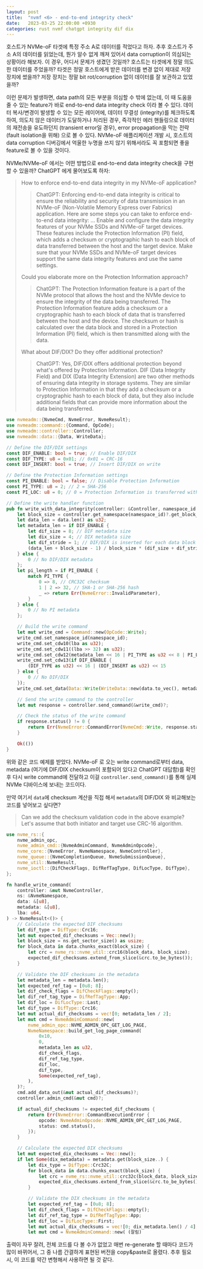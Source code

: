 ```yaml
---
layout: post
title:  "nvmf <6> - end-to-end integrity check"
date:   2023-03-25 22:00:00 +0930
categories: rust nvmf chatgpt integrity dif dix
---
```


호스트가 NVMe-oF 타겟에 특정 주소 A로 데이터를 적었다고 하자. 
추후 호스트가 주소 A의 데이터를 읽었는데, 뭔가 알수 없게 깨져 있어서 data corruption이
의심되는 상황이라 해보자. 이 경우, 어디서 문제가 생겼던 것일까?
호스트는 타겟에게 정말 의도한 데이터를 주었을까?
타겟은 정말 호스트에게 받은 데이터를 변경 없이 제대로 저장 장치에 썼을까?
저장 장치는 정말 bit rot/corruption 없이 데이터를 잘 보관하고 있었을까?

이런 문제가 발생하면, data path의 모든 부분을 의심할 수 밖에 없는데, 이 때 
도움을 줄 수 있는 feature가 바로 end-to-end data integrity check 이라 
볼 수 있다. 데이터 복사/변경이 발생할 수 있는 모든 레이어에, 데이터 무결성 (integrity)를 체크하도록 하여,
의도치 않은 데이터가 도달하거나 처리된 경우, 즉각적인 에러 핸들링으로 데이터의 재전송을 유도하던지 (transient error일 경우),
error propagation을 막는 전략 (fault isolation을 위해) 으로 볼 수 있다. NVMe-oF 애플리케이션 개발 시, 호스트의 data corruption 디버깅에서 
억울한 누명을 쓰지 않기 위해서라도 꼭 포함되면 좋을 feature로 볼 수 있을 것이다.

NVMe/NVMe-oF 에서는 어떤 방법으로 end-to-end data integrity check을 구현할 수 있을까?
ChatGPT 에게 물어보도록 하자:

> How to enforce end-to-end data integrity in my NVMe-oF application?
> > ChatGPT: Enforcing end-to-end data integrity is critical to ensure the reliability and security of data transmission in an NVMe-oF (Non-Volatile Memory Express over Fabrics) application. Here are some steps you can take to enforce end-to-end data integrity:
> > ...
> > Enable and configure the data integrity features of your NVMe SSDs and NVMe-oF target devices. These features include the Protection Information (PI) field, which adds a checksum or cryptographic hash to each block of data transferred between the host and the target device. Make sure that your NVMe SSDs and NVMe-oF target devices support the same data integrity features and use the same settings.
>
> Could you elaborate more on the Protection Information approach?
> > ChatGPT: The Protection Information feature is a part of the NVMe protocol that allows the host and the NVMe device to ensure the integrity of the data being transferred. The Protection Information feature adds a checksum or a cryptographic hash to each block of data that is transferred between the host and the device. The checksum or hash is calculated over the data block and stored in a Protection Information (PI) field, which is then transmitted along with the data.
>
> What about DIF/DIX? Do they offer additional protection?
> > ChatGPT: Yes, DIF/DIX offers additional protection beyond what's offered by Protection Information. 
> > DIF (Data Integrity Field) and DIX (Data Integrity Extension) are two other methods of ensuring data integrity in storage systems. They are similar to Protection Information in that they add a checksum or a cryptographic hash to each block of data, but they also include additional fields that can provide more information about the data being transferred.

```rust
use nvmeadm::{NvmeCmd, NvmeError, NvmeResult};
use nvmeadm::command::{Command, OpCode};
use nvmeadm::controller::Controller;
use nvmeadm::data::{Data, WriteData};

// Define the DIF/DIX settings
const DIF_ENABLE: bool = true; // Enable DIF/DIX
const DIF_TYPE: u8 = 0x01; // 0x01 = CRC-16
const DIF_INSERT: bool = true; // Insert DIF/DIX on write

// Define the Protection Information settings
const PI_ENABLE: bool = false; // Disable Protection Information
const PI_TYPE: u8 = 2; // 2 = SHA-256
const PI_LOC: u8 = 0; // 0 = Protection Information is transferred with the data

// Define the write handler function
pub fn write_with_data_integrity(controller: &Controller, namespace_id: u32, lba: u64, data: &[u8]) -> NvmeResult<()> {
    let block_size = controller.get_namespace(namespace_id)?.get_block_size() as u32;
    let data_len = data.len() as u32;
    let metadata_len = if DIF_ENABLE {
        let dif_size = 8; // DIF metadata size
        let dix_size = 4; // DIX metadata size
        let dif_stride = 1; // DIF/DIX is inserted for each data block
        (data_len + block_size - 1) / block_size * (dif_size + dif_stride * dix_size)
    } else {
        0 // No DIF/DIX metadata
    };
    let pi_length = if PI_ENABLE {
        match PI_TYPE {
            0 => 8, // CRC32C checksum
            1 | 2 => 32, // SHA-1 or SHA-256 hash
            _ => return Err(NvmeError::InvalidParameter),
        }
    } else {
        0 // No PI metadata
    };

    // Build the write command
    let mut write_cmd = Command::new(OpCode::Write);
    write_cmd.set_namespace_id(namespace_id);
    write_cmd.set_cdw10(lba as u32);
    write_cmd.set_cdw11((lba >> 32) as u32);
    write_cmd.set_cdw12(metadata_len << 16 | PI_TYPE as u32 << 8 | PI_LOC as u32);
    write_cmd.set_cdw13(if DIF_ENABLE {
        (DIF_TYPE as u32) << 16 | (DIF_INSERT as u32) << 15
    } else {
        0 // No DIF/DIX
    });
    write_cmd.set_data(Data::Write(WriteData::new(data.to_vec(), metadata_len + pi_length)));

    // Send the write command to the controller
    let mut response = controller.send_command(&write_cmd)?;

    // Check the status of the write command
    if response.status() != 0 {
        return Err(NvmeError::CommandError(NvmeCmd::Write, response.status()));
    }

    Ok(())
}
```

위와 같은 코드 예제를 받았다. NVMe-oF 로 오는 write command로부터 data, metadata (여기에
DIF/DIX checksum이 포함되어 있다고 ChatGPT 대답함)를 확인 후 다시 write command에 전달하고 
이걸 `controller.send_command()`를 통해 실제 NVMe 디바이스에 보내는 코드이다. 

만약 여기서 `data`에 checksum 계산을 직접 해서 `metadata`의 DIF/DIX 와 비교해보는
코드를 넣어보고 싶다면? 

> Can we add the checksum validation code in the above example? 
> Let's assume that both initiator and target use CRC-16 algorithm.

```rust
use nvme_rs::{
    nvme_admin_opc,
    nvme_admin_cmd::{NvmeAdminCommand, NvmeAdminOpcode},
    nvme_core::{NvmeError, NvmeNamespace, NvmeController},
    nvme_queue::{NvmeCompletionQueue, NvmeSubmissionQueue},
    nvme_util::NvmeResult,
    nvme_ioctl::{DifCheckFlags, DifRefTagType, DifLocType, DifType},
};

fn handle_write_command(
    controller: &mut NvmeController,
    ns: &NvmeNamespace,
    data: &[u8],
    metadata: &[u8],
    lba: u64,
) -> NvmeResult<()> {
    // Calculate the expected DIF checksums
    let dif_type = DifType::Crc16;
    let mut expected_dif_checksums = Vec::new();
    let block_size = ns.get_sector_size() as usize;
    for block_data in data.chunks_exact(block_size) {
        let crc = nvme_rs::nvme_util::crc16(block_data, block_size);
        expected_dif_checksums.extend_from_slice(&crc.to_be_bytes());
    }

    // Validate the DIF checksums in the metadata
    let metadata_len = metadata.len();
    let expected_ref_tag = [0u8; 8];
    let dif_check_flags = DifCheckFlags::empty();
    let dif_ref_tag_type = DifRefTagType::App;
    let dif_loc = DifLocType::Last;
    let dif_type = DifType::Crc16;
    let mut actual_dif_checksums = vec![0; metadata_len / 2];
    let mut cmd = NvmeAdminCommand::new(
        nvme_admin_opc::NVME_ADMIN_OPC_GET_LOG_PAGE,
        NvmeNamespace::build_get_log_page_command(
            0x10,
            0,
            metadata_len as u32,
            dif_check_flags,
            dif_ref_tag_type,
            dif_loc,
            dif_type,
            Some(expected_ref_tag),
        ),
    )?;
    cmd.add_data_out(&mut actual_dif_checksums)?;
    controller.admin_cmd(&mut cmd)?;

    if actual_dif_checksums != expected_dif_checksums {
        return Err(NvmeError::CommandExecutionError {
            opcode: NvmeAdminOpcode::NVME_ADMIN_OPC_GET_LOG_PAGE,
            status: cmd.status(),
        });
    }

    // Calculate the expected DIX checksums
    let mut expected_dix_checksums = Vec::new();
    if let Some(dix_metadata) = metadata.get(block_size..) {
        let dix_type = DifType::Crc32C;
        for block_data in data.chunks_exact(block_size) {
            let crc = nvme_rs::nvme_util::crc32c(block_data, block_size);
            expected_dix_checksums.extend_from_slice(&crc.to_be_bytes());
        }

        // Validate the DIX checksums in the metadata
        let expected_ref_tag = [0u8; 8];
        let dif_check_flags = DifCheckFlags::empty();
        let dif_ref_tag_type = DifRefTagType::App;
        let dif_loc = DifLocType::First;
        let mut actual_dix_checksums = vec![0; dix_metadata.len() / 4];
        let mut cmd = NvmeAdminCommand::new( (잘림)
```

출력이 자꾸 잘려, 전체 코드를 다 볼 수가 없었고 매번 re-generate 할 때마다 코드가
많이 바뀌어서, 그 중 나름 간결하게 표현된 버전을 copy&paste로 올렸다. 추후 필요시,
이 코드를 약간 변형해서 사용하면 될 것 같다.